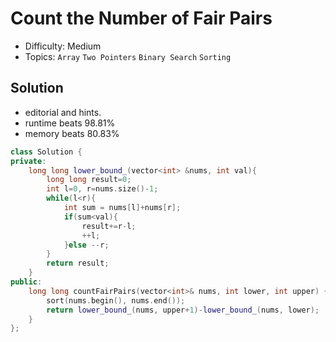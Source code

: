 # Count the Number of Fair Pairs
- Difficulty: Medium
- Topics: `Array` `Two Pointers` `Binary Search` `Sorting`

<!-- ## Data Structure
``` cpp
``` -->

## Solution
- editorial and hints.
- runtime beats 98.81%
- memory beats 80.83%
``` cpp
class Solution {
private:
    long long lower_bound_(vector<int> &nums, int val){
        long long result=0;
        int l=0, r=nums.size()-1;
        while(l<r){
            int sum = nums[l]+nums[r];
            if(sum<val){
                result+=r-l;
                ++l;
            }else --r;
        }
        return result;
    }
public:
    long long countFairPairs(vector<int>& nums, int lower, int upper) {
        sort(nums.begin(), nums.end());
        return lower_bound_(nums, upper+1)-lower_bound_(nums, lower);
    }
};
```

<!-- ## Improving
### source code
- runtime beats 
- memory beats 
``` cpp
``` -->